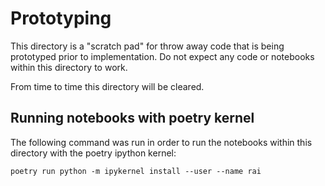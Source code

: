 # Prototyping

This directory is a "scratch pad" for throw away code that is being prototyped
prior to implementation. Do not expect any code or notebooks within this
directory to work.

From time to time this directory will be cleared.

## Running notebooks with poetry kernel

The following command was run in order to run the notebooks within this
directory with the poetry ipython kernel:

```
poetry run python -m ipykernel install --user --name rai
```

